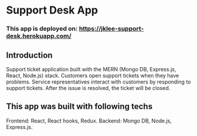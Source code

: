 # Support Desk App

### This app is deployed on: https://jklee-support-desk.herokuapp.com/

## Introduction

Support ticket application built with the MERN (Mongo DB, Express.js, React, Node.js) stack.
Customers open support tickets when they have problems. Service representatives interact with customers by responding to support tickets. After the issue is resolved, the ticket will be closed.

## This app was built with following techs

Frontend: React, React hooks, Redux.
Backend: Mongo DB, Node.js, Express.js.
